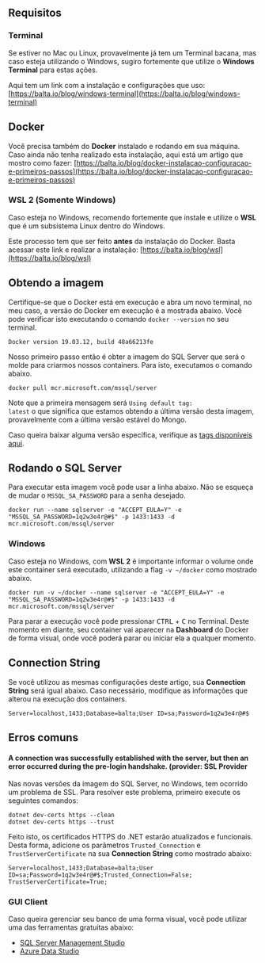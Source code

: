 ## Requisitos

### Terminal
Se estiver no Mac ou Linux, provavelmente já tem um Terminal bacana, mas caso esteja utilizando o Windows, sugiro fortemente que utilize o **Windows Terminal** para estas ações.

Aqui tem um link com a instalação e configurações que uso:
[https://balta.io/blog/windows-terminal](https://balta.io/blog/windows-terminal)

## Docker

Você precisa também do **Docker** instalado e rodando em sua máquina. Caso ainda não tenha realizado esta instalação, aqui está um artigo que mostro como fazer: [https://balta.io/blog/docker-instalacao-configuracao-e-primeiros-passos](https://balta.io/blog/docker-instalacao-configuracao-e-primeiros-passos)

### WSL 2 (Somente Windows)
Caso esteja no Windows, recomendo fortemente que instale e utilize o **WSL** que é um subsistema Linux dentro do Windows. 

Este processo tem que ser feito **antes** da instalação do Docker.
Basta acessar este link e realizar a instalação: [https://balta.io/blog/wsl](https://balta.io/blog/wsl)

## Obtendo a imagem

Certifique-se que o Docker está em execução e abra um novo terminal, no meu caso, a versão do Docker em execução é a mostrada abaixo. Você pode verificar isto executando o comando <code>docker --version</code> no seu terminal.

```
Docker version 19.03.12, build 48a66213fe
```

Nosso primeiro passo então é obter a imagem do SQL Server que será o molde para criarmos nossos containers. Para isto, executamos o comando abaixo.

```
docker pull mcr.microsoft.com/mssql/server
```

Note que a primeira mensagem será <code>Using default tag: latest</code> o que significa que estamos obtendo a última versão desta imagem, provavelmente com a última versão estável do Mongo.

Caso queira baixar alguma versão específica, verifique as [tags disponíveis aqui](https://hub.docker.com/_/microsoft-mssql-server).

## Rodando o SQL Server

Para executar esta imagem você pode usar a linha abaixo. Não se esqueça de mudar o <code>MSSQL_SA_PASSWORD</code> para a senha desejado.

```
docker run --name sqlserver -e "ACCEPT_EULA=Y" -e "MSSQL_SA_PASSWORD=1q2w3e4r@#$" -p 1433:1433 -d mcr.microsoft.com/mssql/server
```

### Windows

Caso esteja no Windows, com **WSL 2** é importante informar o volume onde este container será executado, utilizando a flag <code>-v ~/docker</code> como mostrado abaixo.

```
docker run -v ~/docker --name sqlserver -e "ACCEPT_EULA=Y" -e "MSSQL_SA_PASSWORD=1q2w3e4r@#$" -p 1433:1433 -d mcr.microsoft.com/mssql/server
```

Para parar a execução você pode pressionar <kbd>CTRL</kbd> + <kbd>C</kbd> no Terminal. Deste momento em diante, seu container vai aparecer na **Dashboard** do Docker de forma visual, onde você poderá parar ou iniciar ela a qualquer momento.

## Connection String

Se você utilizou as mesmas configurações deste artigo, sua **Connection String** será igual abaixo. Caso necessário, modifique as informações que alterou na execução dos containers.

```
Server=localhost,1433;Database=balta;User ID=sa;Password=1q2w3e4r@#$
```

## Erros comuns

#### A connection was successfully established with the server, but then an error occurred during the pre-login handshake. (provider: SSL Provider

Nas novas versões da imagem do SQL Server, no Windows, tem ocorrido um problema de SSL. Para resolver este problema, primeiro execute os seguintes comandos:
```
dotnet dev-certs https --clean
dotnet dev-certs https --trust
```

Feito isto, os certificados HTTPS do .NET estarão atualizados e funcionais. Desta forma, adicione os parâmetros `Trusted_Connection` e `TrustServerCertificate` na sua **Connection String** como mostrado abaixo:

```
Server=localhost,1433;Database=balta;User ID=sa;Password=1q2w3e4r@#$;Trusted_Connection=False; TrustServerCertificate=True;
```

### GUI Client

Caso queira gerenciar seu banco de uma forma visual, você pode utilizar uma das ferramentas gratuitas abaixo:

 * [SQL Server Management Studio](https://docs.microsoft.com/pt-br/sql/ssms/download-sql-server-management-studio-ssms)
 * [Azure Data Studio](https://docs.microsoft.com/pt-br/sql/azure-data-studio/download-azure-data-studio)
